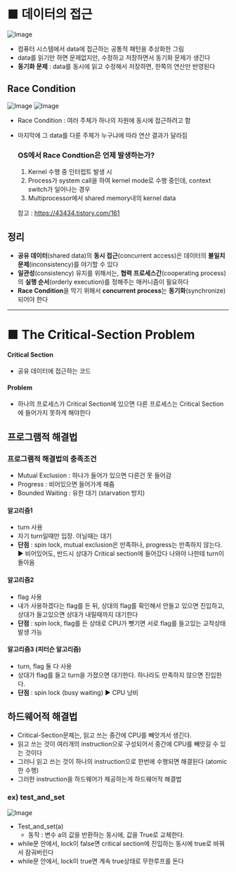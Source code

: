 # ■ 데이터의 접근
![Image](https://github.com/user-attachments/assets/bd76ab4a-e77e-4fc3-8639-afccaa834244)
- 컴퓨터 시스템에서 data에 접근하는 공통적 패턴을 추상화한 그림
- data를 읽기만 하면 문제없지만, 수정하고 저장하면서 동기화 문제가 생긴다
- **동기화 문제** : data를 동시에 읽고 수정해서 저장하면, 한쪽의 연산만 반영된다
## Race Condition
![Image](https://github.com/user-attachments/assets/8f6cfa45-c104-4b58-88f7-e10f7be62a98)
![Image](https://github.com/user-attachments/assets/461f29f5-a172-4787-832c-4a134a3df818)
- Race Condition : 여러 주체가 하나의 자원에 동시에 접근하려고 함
- 마지막에 그 data를 다룬 주체가 누구냐에 따라 연산 결과가 달라짐
  ### OS에서 Race Condtion은 언제 발생하는가?
  1. Kernel 수행 중 인터럽트 발생 시
  2. Process가 system call을 하여 kernel mode로 수행 중인데, context switch가 일어나는 경우
  3. Multiprocessor에서 shared memory내의 kernel data
  
  참고 : https://43434.tistory.com/161
## 정리
- **공유 데이터**(shared data)의 **동시 접근**(concurrent access)은 데이터의 **불일치문제**(inconsistency)를 야기할 수 있다
- **일관성**(consistency) 유지를 위해서는, **협력 프로세스간**(cooperating process)의 **실행 순서**(orderly execution)를 정해주는 매커니즘이 필요하다
- **Race Condition**을 막기 위해서 **concurrent process**는 **동기화**(synchronize)되어야 한다

---

# ■ The Critical-Section Problem
#### Critical Section
- 공유 데이터에 접근하는 코드
#### Problem
- 하나의 프로세스가 Critical Section에 있으면 다른 프로세스는 Critical Section에 들어가지 못하게 해야한다
## 프로그램적 해결법
### 프로그램적 해결법의 충족조건
- Mutual Exclusion : 하나가 들어가 있으면 다른건 못 들어감
- Progress : 비어있으면 들어가게 해줌
- Bounded Waiting : 유한 대기 (starvation 방지)
#### 알고리즘1
- turn 사용
- 자기 turn일때만 입장. 아닐때는 대기 
- **단점** : spin lock, mutual exclusion은 만족하나, progress는 만족하지 않는다. ▶ 비어있어도, 반드시 상대가 Critical section에 들어갔다 나와야 나한테 turn이 돌아옴
#### 알고리즘2
- flag 사용
- 내가 사용하겠다는 flag를 든 뒤, 상대의 flag를 확인해서 안들고 있으면 진입하고, 상대가 들고있으면 상대가 내릴때까지 대기한다
- **단점** : spin lock, flag를 든 상태로 CPU가 뺏기면 서로 flag를 들고있는 교착상태 발생 가능
#### 알고리즘3 (피터슨 알고리즘)
- turn, flag 둘 다 사용
- 상대가 flag를 들고 turn을 가졌으면 대기한다. 하나라도 만족하지 않으면 진입한다.
- **단점** : spin lock (busy waiting) ▶ CPU 낭비
## 하드웨어적 해결법
- Critical-Section문제는, 읽고 쓰는 중간에 CPU를 빼앗겨서 생긴다.
- 읽고 쓰는 것이 여러개의 instruction으로 구성되어서 중간에 CPU를 빼앗길 수 있는 것이다
- 그러니 읽고 쓰는 것이 하나의 instruction으로 한번에 수행되면 해결된다 (atomic한 수행)
- 그러한 instruction을 하드웨어가 제공하는게 하드웨어적 해결법
### ex) test_and_set
![Image](https://github.com/user-attachments/assets/ca95af2b-e2b1-475b-b5e7-c5e6c585f6e5)
- Test_and_set(a)
  - 동작 : 변수 a의 값을 반환하는 동시에, 값을 True로 교체한다. 
- while문 안에서, lock이 false면 critical section에 진입하는 동시에 true로 바꿔서 잠궈버린다
- while문 안에서, lock이 true면 계속 true상태로 무한루프를 돈다
